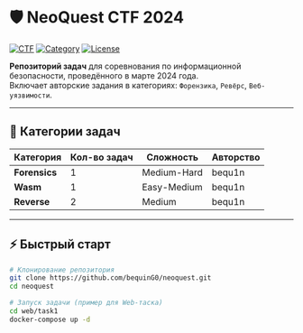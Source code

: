 # 🛡️ NeoQuest CTF 2024 

[![CTF](https://img.shields.io/badge/CTF-Capture%20The%20Flag-red)](https://ctftime.org/)
[![Category](https://img.shields.io/badge/Category-Forensics%20%7C%20Web%20%7C%20Crypto-blueviolet)](https://github.com/bequinG0/neoquest)
[![License](https://img.shields.io/badge/license-CC_BY--NC--SA_4.0-lightgrey)](LICENSE)

**Репозиторий задач** для соревнования по информационной безопасности, проведённого в марте 2024 года.  
Включает авторские задания в категориях: `Форензика`, `Ревёрс`, `Веб-уязвимости`.

---

## 🧩 Категории задач

| Категория       | Кол-во задач | Сложность       | Авторство       |
|-----------------|-------------|----------------|----------------|
| **Forensics**   | 1           | Medium-Hard    | bequ1n         |
| **Wasm**        | 1           | Easy-Medium    | bequ1n         |
| **Reverse**     | 2           | Medium         | bequ1n         |

---


## ⚡ Быстрый старт

```bash
# Клонирование репозитория
git clone https://github.com/bequinG0/neoquest.git
cd neoquest

# Запуск задачи (пример для Web-таска)
cd web/task1
docker-compose up -d
